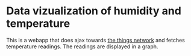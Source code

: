 
# Data vizualization of humidity and temperature

This is a webapp that does ajax towards
[the things network](http://thethingsnetwork.org/api/v0/nodes/02031003/?limit=15&format=json)
and fetches temperature readings.  The readings are displayed in a graph.
